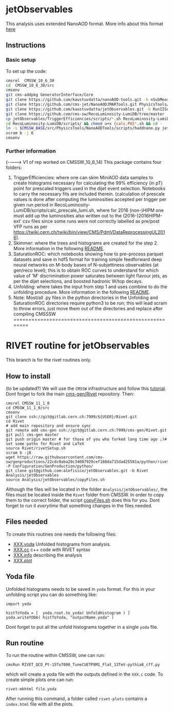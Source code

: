 # jetObservables


This analysis uses extended NanoAOD format. More info about this format [here](https://twiki.cern.ch/twiki/bin/view/CMS/JetMET/JMARNanoAODv1)

## Instructions

### Basic setup 
To set up the code:
```bash
cmsrel  CMSSW_10_6_30
cd  CMSSW_10_6_30/src
cmsenv
git cms-addpkg GeneratorInterface/Core
git clone https://github.com/kaustuvdatta/nanoAOD-tools.git -b nSubMeasurements PhysicsTools/NanoAODTools
git clone https://github.com/cms-jet/NanoAODJMARTools.git PhysicsTools/NanoAODJMARTools
git clone https://github.com/kaustuvdatta/jetObservables.git -b RunIISummer20UL jetObservables/
git clone https://github.com/cms-sw/RecoLuminosity-LumiDB/tree/master 
cp jetObservables/TriggerEfficiencies/scripts/*.sh RecoLuminosity-LumiDB/scripts/ 
cd RecoLuminosity-LumiDB/scripts/ && chmod u+x {calc,PU}*.sh && cd -
ln -s $CMSSW_BASE/src/PhysicsTools/NanoAODTools/scripts/haddnano.py jetObservables/Skimmer/test/
scram b -j 6
cmsenv
```

### Further information
(----> V1 of rep worked on CMSSW_10_6_14)
This package contains four folders: 
1. TriggerEfficiencies: where one can skim MiniAOD data samples to create histograms necessary for calculating the 99% efficiency (in pT) point for prescaled triggers used in the dijet event selection. Notebooks to carry the necessary fits are included therein. (calculation of prescale values is done after computing the luminosities accepted per trigger per given run period in RecoLuminosity-LumiDB/scripts/calc_prescale_lumi.sh, where for 2016 (non-)HIPM one must add up the luminosities also written out to the (2016-)2016HIPM-ext' csv files since some runs were not correctly labelled as pre/post VFP runs as per https://twiki.cern.ch/twiki/bin/view/CMS/PdmVDataReprocessingUL2016).
2. Skimmer: where the trees and histograms are created for the step 2. More information in the following [README](Skimmer/README.md).
3. SaturationROC: which notebooks showing how to pre-process parquet datasets and save in hdf5 format for training simple feedforward deep neural networks on M-body bases of N-subjettiness observables (at gen/reco level); this is to obtain ROC curves to understand for which value of 'M' discrimination power saturates between light flavour jets, as per the dijet selections, and boosted hadronic W/top decays. 
4. Unfolding: where takes the input from step 1 and uses combine to do the unfolding procedure. More information in the following [README](Unfolding/README.md).
5. Note: Most/all .py files in the python directories in the Unfolding and SaturationROC directories require python3 to be run; this will lead scram to throw errors, just move them out of the directories and replace after compiling CMSSSW
========================================================

# RIVET routine for jetObservables

This branch is for the rivet routines only.

## How to install
(to be updated?)
We will use the `CMSSW` infrastructure and follow this [tutorial](https://indico.cern.ch/event/962610/contributions/4049790/attachments/2131081/3588988/rivet_tutorial_mseidel.pdf). Dont forget to fork the main [cms-gen/Rivet](https://gitlab.cern.ch/cms-gen/Rivet) repository. Then:
```
cmsrel CMSSW_11_1_0
cd CMSSW_11_1_0/src
cmsenv
git clone ssh://git@gitlab.cern.ch:7999/${USER}/Rivet.git
cd Rivet
# add main repository and ensure sync
git remote add cms-gen ssh://git@gitlab.cern.ch:7999/cms-gen/Rivet.git
git pull cms-gen master
git push origin master # for those of you who forked long time ago ;)# set some paths for Rivet and LaTeX
source Rivet/rivetSetup.sh
scram b -j8
wget https://raw.githubusercontent.com/cms-sw/genproductions/22cdc0aba20c34087929cef168da715dad25581a/python/rivet_customize.py  -P Configuration/GenProduction/python/
git clone git@github.com:alefisico/jetObservables.git -b Rivet Analysis/jetObservables
source Analysis/jetObservables/copyFiles.sh
```

Although the files will be located in the folder `Analysis/jetObservables/`, the files must be located inside the `Rivet` folder from CMSSW. In order to copy them to the correct folder, the script [copyFiles.sh](copyFiles.sh) does this for you. Dont forget to run it _everytime_ that something changes in the files needed.


## Files needed

To create this routines one needs the following files:
 * [XXX.yoda](CMS_2021_PAS_SMP_21_XXX.yoda) Unfolded histograms from analysis. 
 * [XXX.cc](CMS_2021_PAS_SMP_21_XXX.cc) c++ code with RIVET syntax
 * [XXX.info](CMS_2021_PAS_SMP_21_XXX.info) describing the analysis
 * [XXX.plot](CMS_2021_PAS_SMP_21_XXX.plot) 

## Yoda file

Unfolded histograms needs to be saved in `yoda` format. For this in your unfolding script you can do something like:
``````
import yoda 

histToYoda = [  yoda.root.to_yoda( UnfoldHistogram ) ]
yoda.writeYODA( histToYoda, "outputName.yoda" )
``````
Dont forget to put all the unfold histograms together in a single `yoda` file. 

## Run routine

To run the routine within CMSSW, one can run:
```
cmsRun RIVET_QCD_Pt-15To7000_TuneCUETP8M1_Flat_13TeV-pythia8_cff.py
```
which will create a yoda file with the outputs defined in the `XXX.c` code. To create simple plots one can run:
```
rivet-mkhtml file.yoda
```
After running this command, a folder called `rivet-plots` contains a `index.html` file with all the plots.
